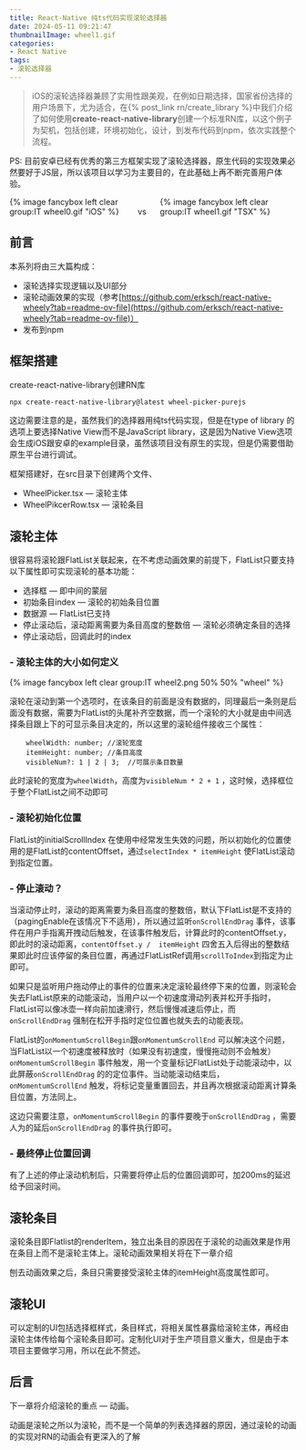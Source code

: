 ```yaml
---
title: React-Native 纯ts代码实现滚轮选择器
date: 2024-05-11 09:21:47
thumbnailImage: wheel1.gif
categories:
- React Native
tags:
- 滚轮选择器
---
```


<!-- toc -->

> iOS的滚轮选择器兼顾了实用性跟美观，在例如日期选择，国家省份选择的用户场景下，尤为适合，在{% post_link rn/create_library %}中我们介绍了如何使用**create-react-native-library**创建一个标准RN库，以这个例子为契机，包括创建，环境初始化，设计，到发布代码到npm，依次实践整个流程。
> 

<!-- more -->

PS: 目前安卓已经有优秀的第三方框架实现了滚轮选择器，原生代码的实现效果必然要好于JS层，所以该项目以学习为主要目的，在此基础上再不断完善用户体验。

<span style="width:40%;display:inline-block">
    {% image fancybox left clear group:IT wheel0.gif "iOS" %}
</span>&nbsp;&nbsp;&nbsp;&nbsp;&nbsp;&nbsp;vs&nbsp;&nbsp;&nbsp;&nbsp;&nbsp;&nbsp;<span style="width:40%;display:inline-block;">
    {% image fancybox left clear group:IT wheel1.gif "TSX" %}
</span>

  <!-- {% image fancybox left clear group:IT wheel1.gif 60% 60% "TSX" %} -->
    
## 前言

本系列将由三大篇构成：

- 滚轮选择实现逻辑以及UI部分
- 滚轮动画效果的实现（参考[https://github.com/erksch/react-native-wheely?tab=readme-ov-file](https://github.com/erksch/react-native-wheely?tab=readme-ov-file)）
- 发布到npm

## 框架搭建

create-react-native-library创建RN库

```bash
npx create-react-native-library@latest wheel-picker-purejs
```

这边需要注意的是，虽然我们的选择器用纯ts代码实现，但是在type of library 的选项上要选择Native View而不是JavaScript library，这是因为Native View选项会生成iOS跟安卓的example目录，虽然该项目没有原生的实现，但是仍需要借助原生平台进行调试。

框架搭建好，在src目录下创建两个文件、

- WheelPicker.tsx   — 滚轮主体
- WheelPikcerRow.tsx  — 滚轮条目

## 滚轮主体

很容易将滚轮跟FlatList关联起来，在不考虑动画效果的前提下，FlatList只要支持以下属性即可实现滚轮的基本功能：

- 选择框 — 即中间的蒙层
- 初始条目index — 滚轮的初始条目位置
- 数据源 — FlatList已支持
- 停止滚动后，滚动距离需要为条目高度的整数倍 — 滚轮必须确定条目的选择
- 停止滚动后，回调此时的index

### - 滚轮主体的大小如何定义

{% image fancybox left clear group:IT wheel2.png 50% 50% "wheel" %}

滚轮在滚动到第一个选项时，在该条目的前面是没有数据的，同理最后一条则是后面没有数据，需要为FlatList的头尾补齐空数据，而一个滚轮的大小就是由中间选择条目跟上下的可显示条目决定的，所以这里的滚轮组件接收三个属性：

```
    wheelWidth: number; //滚轮宽度
    itemHeight: number; //条目高度
    visibleNum?: 1 | 2 | 3;  //可展示条目数量
```

此时滚轮的宽度为`wheelWidth`，高度为`visibleNum * 2 + 1` ，这时候，选择框位于整个FlatList之间不动即可

### - 滚轮初始化位置

FlatList的initialScrollIndex 在使用中经常发生失效的问题，所以初始化的位置使用的是FlatList的contentOffset，通过`selectIndex * itemHeight` 使FlatList滚动到指定位置。

### - 停止滚动？

当滚动停止时，滚动的距离需要为条目高度的整数倍，默认下FlatList是不支持的（pagingEnable在该情况下不适用），所以通过监听`onScrollEndDrag` 事件，该事件在用户手指离开拽动后触发，在该事件触发后，计算此时的contentOffset.y，即此时的滚动距离，`contentOffset.y /  itemHeight` 四舍五入后得出的整数结果即此时应该停留的条目位置，再通过FlatListRef调用`scrollToIndex`到指定为止即可。

如果只是监听用户拖动停止的事件的位置来决定滚轮最终停下来的位置，则滚轮会失去FlatList原来的动能滚动，当用户以一个初速度滑动列表并松开手指时，FlatList可以像冰壶一样向前加速滑行，然后慢慢减速后停止，而`onScrollEndDrag` 强制在松开手指时定位位置也就失去的动能表现。

FlatList的`onMomentumScrollBegin`跟`onMomentumScrollEnd` 可以解决这个问题，当FlatList以一个初速度被释放时（如果没有初速度，慢慢拖动则不会触发）`onMomentumScrollBegin` 事件触发，用一个变量标记FlatList处于动能滚动中，以此屏蔽`onScrollEndDrag` 的的定位事件。当动能滚动结束后，`onMomentumScrollEnd` 触发，将标记变量重置回去，并且再次根据滚动距离计算条目位置，方法同上。

这边只需要注意，`onMomentumScrollBegin` 的事件要晚于`onScrollEndDrag` ，需要人为的延后`onScrollEndDrag` 的事件执行即可。

### - 最终停止位置回调

有了上述的停止滚动机制后，只需要将停止后的位置回调即可，加200ms的延迟给予回滚时间。

## 滚轮条目

滚轮条目即Flatlist的renderItem，独立出条目的原因在于滚轮的动画效果是作用在条目上而不是滚轮主体上。滚轮动画效果相关将在下一章介绍

刨去动画效果之后，条目只需要接受滚轮主体的itemHeight高度属性即可。

## 滚轮UI

可以定制的UI包括选择框样式，条目样式，将相关属性暴露给滚轮主体，再经由滚轮主体传给每个滚轮条目即可。定制化UI对于生产项目意义重大，但是由于本项目主要做学习用，所以在此不赘述。

## 后言

下一章将介绍滚轮的重点 — 动画。

动画是滚轮之所以为滚轮，而不是一个简单的列表选择器的原因，通过滚轮的动画的实现对RN的动画会有更深入的了解
